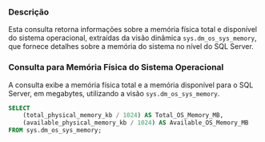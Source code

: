 ### Descrição
Esta consulta retorna informações sobre a memória física total e disponível do sistema operacional, extraídas da visão dinâmica `sys.dm_os_sys_memory`, que fornece detalhes sobre a memória do sistema no nível do SQL Server.

### Consulta para Memória Física do Sistema Operacional
A consulta exibe a memória física total e a memória disponível para o SQL Server, em megabytes, utilizando a visão `sys.dm_os_sys_memory`.

```sql
SELECT
    (total_physical_memory_kb / 1024) AS Total_OS_Memory_MB,
    (available_physical_memory_kb / 1024) AS Available_OS_Memory_MB
FROM sys.dm_os_sys_memory;
```